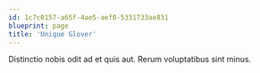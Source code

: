```yaml
---
id: 1c7c0157-a65f-4ae5-aef0-5331733ae831
blueprint: page
title: 'Unique Glover'
---
```

Distinctio nobis odit ad et quis aut. Rerum voluptatibus sint minus.